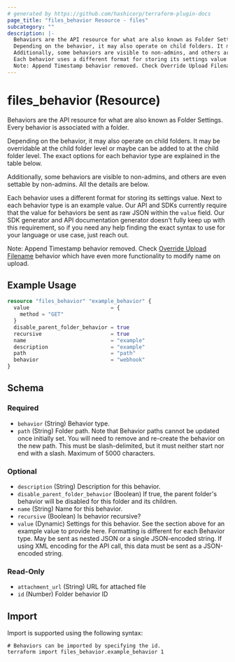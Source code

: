 ```yaml
---
# generated by https://github.com/hashicorp/terraform-plugin-docs
page_title: "files_behavior Resource - files"
subcategory: ""
description: |-
  Behaviors are the API resource for what are also known as Folder Settings. Every behavior is associated with a folder.
  Depending on the behavior, it may also operate on child folders. It may be overridable at the child folder level or maybe can be added to at the child folder level. The exact options for each behavior type are explained in the table below.
  Additionally, some behaviors are visible to non-admins, and others are even settable by non-admins. All the details are below.
  Each behavior uses a different format for storing its settings value. Next to each behavior type is an example value. Our API and SDKs currently require that the value for behaviors be sent as raw JSON within the value field. Our SDK generator and API documentation generator doesn't fully keep up with this requirement, so if you need any help finding the exact syntax to use for your language or use case, just reach out.
  Note: Append Timestamp behavior removed. Check Override Upload Filename behavior which have even more functionality to modify name on upload.
---
```


# files_behavior (Resource)

Behaviors are the API resource for what are also known as Folder Settings. Every behavior is associated with a folder.



Depending on the behavior, it may also operate on child folders. It may be overridable at the child folder level or maybe can be added to at the child folder level. The exact options for each behavior type are explained in the table below.



Additionally, some behaviors are visible to non-admins, and others are even settable by non-admins. All the details are below.



Each behavior uses a different format for storing its settings value. Next to each behavior type is an example value. Our API and SDKs currently require that the value for behaviors be sent as raw JSON within the `value` field. Our SDK generator and API documentation generator doesn't fully keep up with this requirement, so if you need any help finding the exact syntax to use for your language or use case, just reach out.



Note: Append Timestamp behavior removed. Check [Override Upload Filename](#override-upload-filename-behaviors) behavior which have even more functionality to modify name on upload.

## Example Usage

```terraform
resource "files_behavior" "example_behavior" {
  value                          = {
    method = "GET"
  }
  disable_parent_folder_behavior = true
  recursive                      = true
  name                           = "example"
  description                    = "example"
  path                           = "path"
  behavior                       = "webhook"
}
```

<!-- schema generated by tfplugindocs -->
## Schema

### Required

- `behavior` (String) Behavior type.
- `path` (String) Folder path.  Note that Behavior paths cannot be updated once initially set.  You will need to remove and re-create the behavior on the new path. This must be slash-delimited, but it must neither start nor end with a slash. Maximum of 5000 characters.

### Optional

- `description` (String) Description for this behavior.
- `disable_parent_folder_behavior` (Boolean) If true, the parent folder's behavior will be disabled for this folder and its children.
- `name` (String) Name for this behavior.
- `recursive` (Boolean) Is behavior recursive?
- `value` (Dynamic) Settings for this behavior.  See the section above for an example value to provide here.  Formatting is different for each Behavior type.  May be sent as nested JSON or a single JSON-encoded string.  If using XML encoding for the API call, this data must be sent as a JSON-encoded string.

### Read-Only

- `attachment_url` (String) URL for attached file
- `id` (Number) Folder behavior ID

## Import

Import is supported using the following syntax:

```shell
# Behaviors can be imported by specifying the id.
terraform import files_behavior.example_behavior 1
```

